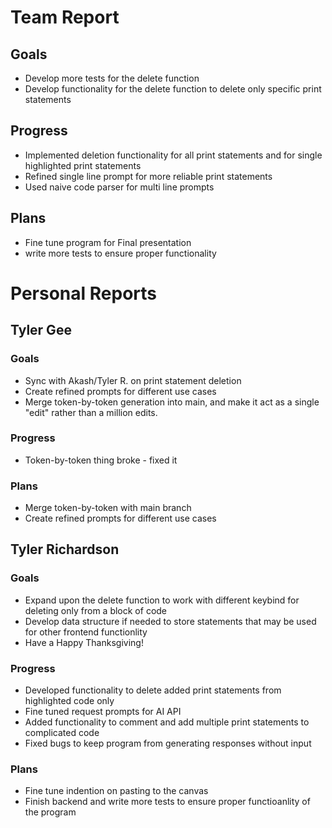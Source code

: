 # Team Report

## Goals
- Develop more tests for the delete function
- Develop functionality for the delete function to delete only specific print statements

## Progress
- Implemented deletion functionality for all print statements and for single highlighted print statements
- Refined single line prompt for more reliable print statements
- Used naive code parser for multi line prompts

## Plans
- Fine tune program for Final presentation
- write more tests to ensure proper functionality

# Personal Reports

## Tyler Gee

### Goals
- Sync with Akash/Tyler R. on print statement deletion
- Create refined prompts for different use cases
- Merge token-by-token generation into main, and make it act as a single "edit" rather than a million edits.

### Progress
- Token-by-token thing broke - fixed it

### Plans
- Merge token-by-token with main branch
- Create refined prompts for different use cases

## Tyler Richardson

### Goals
- Expand upon the delete function to work with different keybind for deleting only from a block of code
- Develop data structure if needed to store statements that may be used for other frontend functionlity
- Have a Happy Thanksgiving!

### Progress
- Developed functionality to delete added print statements from highlighted code only
- Fine tuned request prompts for AI API
- Added functionality to comment and add multiple print statements to complicated code
- Fixed bugs to keep program from generating responses without input

### Plans
- Fine tune indention on pasting to the canvas
- Finish backend and write more tests to ensure proper functioanlity of the program
